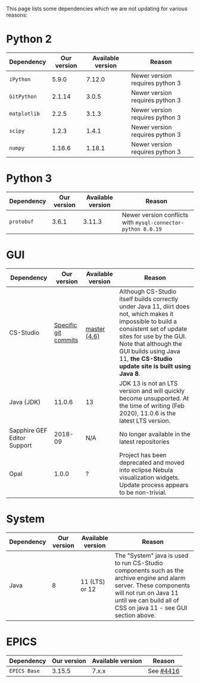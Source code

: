 This page lists some dependencies which we are not updating for various reasons:

# Python 2

| Dependency | Our version | Available version | Reason |
| --- | --- | --- | --- |
| `iPython` | 5.9.0 | 7.12.0 | Newer version requires python 3 |
| `GitPython` | 2.1.14 | 3.0.5 | Newer version requires python 3 |
| `matplotlib` | 2.2.5 | 3.1.3 | Newer version requires python 3 |
| `scipy` | 1.2.3 | 1.4.1 | Newer version requires python 3 |
| `numpy` | 1.16.6 | 1.18.1 | Newer version requires python 3 |

# Python 3

| Dependency | Our version | Available version | Reason |
| --- | --- | --- | --- |
| `protobuf` | 3.6.1 | 3.11.3 | Newer version conflicts with `mysql-connector-python 8.0.19` |

# GUI

| Dependency | Our version | Available version | Reason |
| --- | --- | --- | --- |
| CS-Studio | [Specific git commits](https://github.com/ISISComputingGroup/isis_css_top) | [master (4.6)](https://github.com/ControlSystemStudio/cs-studio/) | Although CS-Studio itself builds correctly under Java 11, diirt does not, which makes it impossible to build a consistent set of update sites for use by the GUI. Note that although the GUI builds using Java 11, **the CS-Studio update site is built using Java 8**. |
| Java (JDK) | 11.0.6 | 13 | JDK 13 is not an LTS version and will quickly become unsupported. At the time of writing (Feb 2020), 11.0.6 is the latest LTS version. |
| Sapphire GEF Editor Support | 2018-09 | N/A | No longer available in the latest repositories |
| Opal| 1.0.0 | ? | Project has been deprecated and moved into eclipse Nebula visualization widgets. Update process appears to be non-trivial. |

# System

| Dependency | Our version | Available version | Reason |
| --- | --- | --- | --- |
| Java | 8 | 11 (LTS) or 12 | The "System" java is used to run CS-Studio components such as the archive engine and alarm server. These components will not run on Java 11 until we can build all of CSS on java 11 - see GUI section above.

# EPICS

| Dependency | Our version | Available version | Reason |
| --- | --- | --- | --- |
| `EPICS Base` | 3.15.5 | 7.x.x | See [#4416](https://github.com/ISISComputingGroup/IBEX/issues/4416) |
